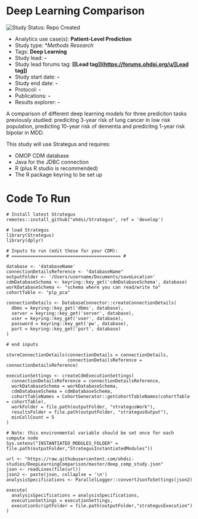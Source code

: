Deep Learning Comparison
=============

<img src="https://img.shields.io/badge/Study%20Status-Repo%20Created-lightgray.svg" alt="Study Status: Repo Created">

- Analytics use case(s): **Patient-Level Prediction**
- Study type: **Methods Research*
- Tags: **Deep Learning**
- Study lead: **-**
- Study lead forums tag: **[[Lead tag]](https://forums.ohdsi.org/u/[Lead tag])**
- Study start date: **-**
- Study end date: **-**
- Protocol: **-**
- Publications: **-**
- Results explorer: **-**

A comparison of different deep learning models for three prediciton tasks previously studied: predicitng 3-year risk of lung cancer in low risk population, predicting 10-year risk of dementia and predicitng 1-year risk bipolar in MDD.

This study will use Strategus and requires: 
- OMOP CDM database
- Java for the JDBC connection
- R (plus R studio is recommended)
- The R package keyring to be set up

# Code To Run

```{r}
# Install latest Strategus
remotes::install_github("ohdsi/Strategus", ref = 'develop')

# load Strategus
library(Strategus)
library(dplyr)

# Inputs to run (edit these for your CDM):
# ========================================= #

database <- 'databaseName'
connectionDetailsReference <- "databaseName"
outputFolder <- '/Users/username/Documents/saveLocation'
cdmDatabaseSchema <- keyring::key_get('cdmDatabaseSchema', database)
workDatabaseSchema <- "schema where you can read/write to"
cohortTable <- "plp_pca"
  
connectionDetails <- DatabaseConnector::createConnectionDetails(
  dbms = keyring::key_get('dbms', database),
  server = keyring::key_get('server', database),
  user = keyring::key_get('user', database),
  password = keyring::key_get('pw', database),
  port = keyring::key_get('port', database)
)

# end inputs

storeConnectionDetails(connectionDetails = connectionDetails,
                       connectionDetailsReference = connectionDetailsReference)

executionSettings <- createCdmExecutionSettings(
  connectionDetailsReference = connectionDetailsReference,
  workDatabaseSchema = workDatabaseSchema,
  cdmDatabaseSchema = cdmDatabaseSchema,
  cohortTableNames = CohortGenerator::getCohortTableNames(cohortTable = cohortTable),
  workFolder = file.path(outputFolder, "strategusWork"),
  resultsFolder = file.path(outputFolder, "strategusOutput"),
  minCellCount = 5
)

# Note: this environmental variable should be set once for each compute node
Sys.setenv("INSTANTIATED_MODULES_FOLDER" = file.path(outputFolder,"StrategusInstantiatedModules"))

url <- "https://raw.githubusercontent.com/ohdsi-studies/DeepLearningComparison/master/deep_comp_study.json"
json <- readLines(file(url))
json2 <- paste(json, collaplse = '\n')
analysisSpecifications <- ParallelLogger::convertJsonToSettings(json2)

execute(
  analysisSpecifications = analysisSpecifications,
  executionSettings = executionSettings,
  executionScriptFolder = file.path(outputFolder,"strategusExecution")
)
```

